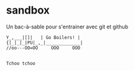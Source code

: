 # sandbox
Un bac-à-sable pour s'entrainer avec git et github


   ~~~~ ____   |~~~~~~~~~~~~~|
  Y_,___|[]|   | Go Boilers! |
 {|_|_|_|PU|_,_|_____________|
//oo---OO=OO     OOO     OOO


Tchoo tchoo